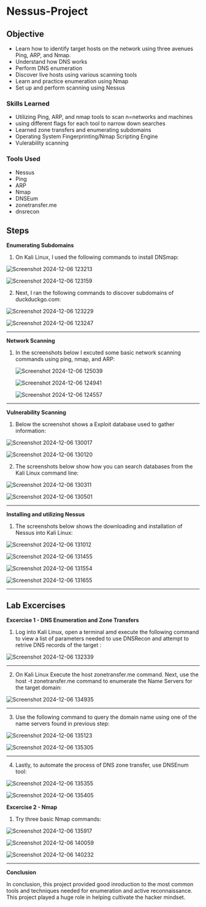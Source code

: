 # Nessus-Project

## Objective

- Learn how to identify target hosts on the network using three avenues Ping, ARP, and Nmap.
- Understand how DNS works
- Perform DNS enumeration
- Discover live hosts using various scanning tools
- Learn and practice enumeration using Nmap
- Set up and perform scanning using Nessus

### Skills Learned

- Utilizing Ping, ARP, and nmap tools to scan n=networks and machines
- using different flags for each tool to narrow down searches
- Learned zone transfers and enumerating subdomains
- Operating System Fingerprinting/Nmap Scripting Engine
- Vulerability scanning


### Tools Used

- Nessus
- Ping
- ARP
- Nmap
- DNSEum
- zonetransfer.me
- dnsrecon

## Steps

**Enumerating Subdomains**

1. On Kali Linux, I used the following commands to install DNSmap:


![Screenshot 2024-12-06 123213](https://github.com/user-attachments/assets/676a25fe-aa77-400c-a779-6b96a2533240)

![Screenshot 2024-12-06 123159](https://github.com/user-attachments/assets/c0be34bd-dfd4-45ee-805c-26818772aa9f)

2. Next, I ran the following commands to discover subdomains of duckduckgo.com:

![Screenshot 2024-12-06 123229](https://github.com/user-attachments/assets/4c95e540-a85a-47d8-b627-809068a57ff8)

![Screenshot 2024-12-06 123247](https://github.com/user-attachments/assets/47d0474e-cbb0-437c-b452-f6a78078ff68)


---------------------------------------------------------------------------------------------------------------------

**Network Scanning**

1. In the screenshots below I excuted some basic network scanning commands using ping, nmap, and ARP:



   ![Screenshot 2024-12-06 125039](https://github.com/user-attachments/assets/9b9fe6d9-3cbc-4a5e-abc6-4960d17378d0)


   ![Screenshot 2024-12-06 124941](https://github.com/user-attachments/assets/607e5ebf-0a75-47d1-89f5-88a7a11258d7)


   ![Screenshot 2024-12-06 124557](https://github.com/user-attachments/assets/f761ba3d-5ec6-4dcb-a5e6-1fb3086cfde1)

----------------------------------------------------------------------------------------------------------------------

**Vulnerability Scanning**

1. Below the screenshot shows a Exploit database used to gather information:

![Screenshot 2024-12-06 130017](https://github.com/user-attachments/assets/716039b9-74b1-4272-9dac-f2b93e6260cc)


![Screenshot 2024-12-06 130120](https://github.com/user-attachments/assets/b2a2a63c-4b2c-47d0-a687-8212e9ba3652)

2. The screenshots below show how you can search databases from the Kali Linux command line:


![Screenshot 2024-12-06 130311](https://github.com/user-attachments/assets/695aa68a-6c73-4877-99b0-db00539bc18c)


![Screenshot 2024-12-06 130501](https://github.com/user-attachments/assets/1898a834-b820-443b-81f3-c0af4363c6a2)


----------------------------------------------------------------------------------------------------------------------

**Installing and utilizing Nessus**


1. The screenshots below shows the downloading and installation of Nessus into Kali Linux:


![Screenshot 2024-12-06 131012](https://github.com/user-attachments/assets/1fc9761b-9f71-49d2-bfc7-b8ad48ba815d)




![Screenshot 2024-12-06 131455](https://github.com/user-attachments/assets/d4686716-f249-4e0c-9b61-d27a9d88aedd)



![Screenshot 2024-12-06 131554](https://github.com/user-attachments/assets/cb1051f7-43e8-45ed-ad28-e15b3a9c381c)





![Screenshot 2024-12-06 131655](https://github.com/user-attachments/assets/0050d74e-001c-4424-9035-0e353ef3243e)



---------------------------------------------------------------------------------------------------------------------------------


## Lab Excercises


**Excercise 1 - DNS Enumeration and Zone Transfers**

1. Log into Kali Linux, open a terminal amd execute the following command to view a list of parameters needed to use DNSRecon and attempt to retrive DNS records of the target :


![Screenshot 2024-12-06 132339](https://github.com/user-attachments/assets/944ad42f-f85f-44c3-9486-652a2d234f3f)


---------------------------------------------------------------------------------------------------------------------------



2. On Kali Linux Execute the host zonetransfer.me command. Next, use the host -t zonetransfer.me command to enumerate the Name Servers for the target domain:


![Screenshot 2024-12-06 134935](https://github.com/user-attachments/assets/dee74c33-0aba-4878-abd3-609f2d7ec351)

-----------------------------------------------------------------------------------------------------------------------

3. Use the following command to query the domain name using one of the name servers found in previous step:

![Screenshot 2024-12-06 135123](https://github.com/user-attachments/assets/37c5ba84-f45e-4243-9f7e-f2bb7b0a8dd5)




![Screenshot 2024-12-06 135305](https://github.com/user-attachments/assets/7c1ccb51-52d8-46a9-99cb-a4921f579147)


---------------------------------------------------------------------------

4. Lastly, to automate the process of DNS zone transfer, use DNSEnum tool:



![Screenshot 2024-12-06 135355](https://github.com/user-attachments/assets/e5b3e359-5a6d-48c6-8aa1-9f8b3f2b15ee)



![Screenshot 2024-12-06 135405](https://github.com/user-attachments/assets/8d3f3ba9-5c15-4a83-86fb-cb14df95978c)






**Excercise 2 - Nmap**


1. Try three basic Nmap commands:


![Screenshot 2024-12-06 135917](https://github.com/user-attachments/assets/d8d2cf4f-0dbb-4b5e-b254-0ff63b69e165)


![Screenshot 2024-12-06 140059](https://github.com/user-attachments/assets/d12ac4be-43e8-4f35-925f-718974f9b9da)



![Screenshot 2024-12-06 140232](https://github.com/user-attachments/assets/f1508928-98ca-4f51-821c-aa7f87db48ca)




-----------------------------------------------------------------------------------------------------------------------

**Conclusion**

In conclusion, this project provided good inroduction to the most common tools and techniques needed for enumeration and active reconnaissance. This project played a huge role in helping cultivate the hacker mindset. 


